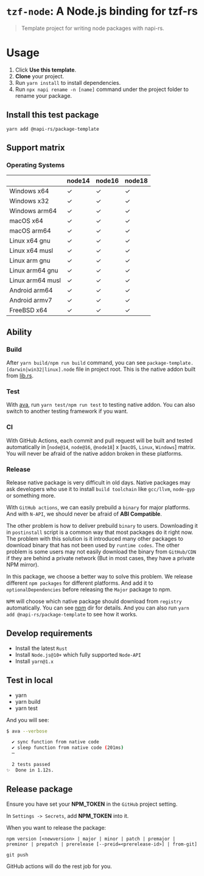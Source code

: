 # `tzf-node`: A Node.js binding for tzf-rs

<!-- ![https://github.com/napi-rs/package-template/actions](https://github.com/napi-rs/package-template/workflows/CI/badge.svg) -->

> Template project for writing node packages with napi-rs.

# Usage

1. Click **Use this template**.
2. **Clone** your project.
3. Run `yarn install` to install dependencies.
4. Run `npx napi rename -n [name]` command under the project folder to rename
   your package.

## Install this test package

```
yarn add @napi-rs/package-template
```

## Support matrix

### Operating Systems

|                  | node14 | node16 | node18 |
| ---------------- | ------ | ------ | ------ |
| Windows x64      | ✓      | ✓      | ✓      |
| Windows x32      | ✓      | ✓      | ✓      |
| Windows arm64    | ✓      | ✓      | ✓      |
| macOS x64        | ✓      | ✓      | ✓      |
| macOS arm64      | ✓      | ✓      | ✓      |
| Linux x64 gnu    | ✓      | ✓      | ✓      |
| Linux x64 musl   | ✓      | ✓      | ✓      |
| Linux arm gnu    | ✓      | ✓      | ✓      |
| Linux arm64 gnu  | ✓      | ✓      | ✓      |
| Linux arm64 musl | ✓      | ✓      | ✓      |
| Android arm64    | ✓      | ✓      | ✓      |
| Android armv7    | ✓      | ✓      | ✓      |
| FreeBSD x64      | ✓      | ✓      | ✓      |

## Ability

### Build

After `yarn build/npm run build` command, you can see
`package-template.[darwin|win32|linux].node` file in project root. This is the
native addon built from [lib.rs](./src/lib.rs).

### Test

With [ava](https://github.com/avajs/ava), run `yarn test/npm run test` to
testing native addon. You can also switch to another testing framework if you
want.

### CI

With GitHub Actions, each commit and pull request will be built and tested
automatically in [`node@14`, `node@16`, `@node18`] x [`macOS`, `Linux`,
`Windows`] matrix. You will never be afraid of the native addon broken in these
platforms.

### Release

Release native package is very difficult in old days. Native packages may ask
developers who use it to install `build toolchain` like `gcc/llvm`, `node-gyp`
or something more.

With `GitHub actions`, we can easily prebuild a `binary` for major platforms.
And with `N-API`, we should never be afraid of **ABI Compatible**.

The other problem is how to deliver prebuild `binary` to users. Downloading it
in `postinstall` script is a common way that most packages do it right now. The
problem with this solution is it introduced many other packages to download
binary that has not been used by `runtime codes`. The other problem is some
users may not easily download the binary from `GitHub/CDN` if they are behind a
private network (But in most cases, they have a private NPM mirror).

In this package, we choose a better way to solve this problem. We release
different `npm packages` for different platforms. And add it to
`optionalDependencies` before releasing the `Major` package to npm.

`NPM` will choose which native package should download from `registry`
automatically. You can see [npm](./npm) dir for details. And you can also run
`yarn add @napi-rs/package-template` to see how it works.

## Develop requirements

- Install the latest `Rust`
- Install `Node.js@10+` which fully supported `Node-API`
- Install `yarn@1.x`

## Test in local

- yarn
- yarn build
- yarn test

And you will see:

```bash
$ ava --verbose

  ✔ sync function from native code
  ✔ sleep function from native code (201ms)
  ─

  2 tests passed
✨  Done in 1.12s.
```

## Release package

Ensure you have set your **NPM_TOKEN** in the `GitHub` project setting.

In `Settings -> Secrets`, add **NPM_TOKEN** into it.

When you want to release the package:

```
npm version [<newversion> | major | minor | patch | premajor | preminor | prepatch | prerelease [--preid=<prerelease-id>] | from-git]

git push
```

GitHub actions will do the rest job for you.
